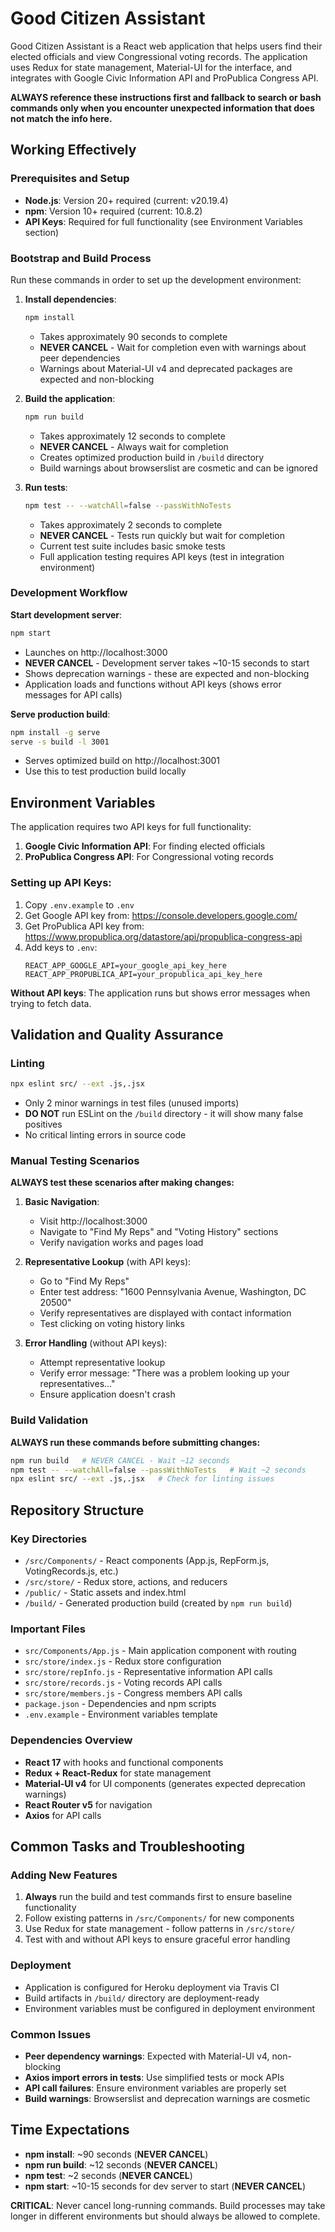 # Good Citizen Assistant

Good Citizen Assistant is a React web application that helps users find their elected officials and view Congressional voting records. The application uses Redux for state management, Material-UI for the interface, and integrates with Google Civic Information API and ProPublica Congress API.

**ALWAYS reference these instructions first and fallback to search or bash commands only when you encounter unexpected information that does not match the info here.**

## Working Effectively

### Prerequisites and Setup
- **Node.js**: Version 20+ required (current: v20.19.4)
- **npm**: Version 10+ required (current: 10.8.2)
- **API Keys**: Required for full functionality (see Environment Variables section)

### Bootstrap and Build Process
Run these commands in order to set up the development environment:

1. **Install dependencies**: 
   ```bash
   npm install
   ```
   - Takes approximately 90 seconds to complete
   - **NEVER CANCEL** - Wait for completion even with warnings about peer dependencies
   - Warnings about Material-UI v4 and deprecated packages are expected and non-blocking

2. **Build the application**:
   ```bash
   npm run build
   ```
   - Takes approximately 12 seconds to complete
   - **NEVER CANCEL** - Always wait for completion
   - Creates optimized production build in `/build` directory
   - Build warnings about browserslist are cosmetic and can be ignored

3. **Run tests**:
   ```bash
   npm test -- --watchAll=false --passWithNoTests
   ```
   - Takes approximately 2 seconds to complete
   - **NEVER CANCEL** - Tests run quickly but wait for completion
   - Current test suite includes basic smoke tests
   - Full application testing requires API keys (test in integration environment)

### Development Workflow

**Start development server**:
```bash
npm start
```
- Launches on http://localhost:3000
- **NEVER CANCEL** - Development server takes ~10-15 seconds to start
- Shows deprecation warnings - these are expected and non-blocking
- Application loads and functions without API keys (shows error messages for API calls)

**Serve production build**:
```bash
npm install -g serve
serve -s build -l 3001
```
- Serves optimized build on http://localhost:3001
- Use this to test production build locally

## Environment Variables

The application requires two API keys for full functionality:

1. **Google Civic Information API**: For finding elected officials
2. **ProPublica Congress API**: For Congressional voting records

### Setting up API Keys:
1. Copy `.env.example` to `.env`
2. Get Google API key from: https://console.developers.google.com/
3. Get ProPublica API key from: https://www.propublica.org/datastore/api/propublica-congress-api
4. Add keys to `.env`:
   ```
   REACT_APP_GOOGLE_API=your_google_api_key_here
   REACT_APP_PROPUBLICA_API=your_propublica_api_key_here
   ```

**Without API keys**: The application runs but shows error messages when trying to fetch data.

## Validation and Quality Assurance

### Linting
```bash
npx eslint src/ --ext .js,.jsx
```
- Only 2 minor warnings in test files (unused imports)
- **DO NOT** run ESLint on the `/build` directory - it will show many false positives
- No critical linting errors in source code

### Manual Testing Scenarios
**ALWAYS test these scenarios after making changes:**

1. **Basic Navigation**:
   - Visit http://localhost:3000
   - Navigate to "Find My Reps" and "Voting History" sections
   - Verify navigation works and pages load

2. **Representative Lookup** (with API keys):
   - Go to "Find My Reps"
   - Enter test address: "1600 Pennsylvania Avenue, Washington, DC 20500"
   - Verify representatives are displayed with contact information
   - Test clicking on voting history links

3. **Error Handling** (without API keys):
   - Attempt representative lookup
   - Verify error message: "There was a problem looking up your representatives..."
   - Ensure application doesn't crash

### Build Validation
**ALWAYS run these commands before submitting changes:**
```bash
npm run build   # NEVER CANCEL - Wait ~12 seconds
npm test -- --watchAll=false --passWithNoTests   # Wait ~2 seconds
npx eslint src/ --ext .js,.jsx   # Check for linting issues
```

## Repository Structure

### Key Directories
- `/src/Components/` - React components (App.js, RepForm.js, VotingRecords.js, etc.)
- `/src/store/` - Redux store, actions, and reducers
- `/public/` - Static assets and index.html
- `/build/` - Generated production build (created by `npm run build`)

### Important Files
- `src/Components/App.js` - Main application component with routing
- `src/store/index.js` - Redux store configuration
- `src/store/repInfo.js` - Representative information API calls
- `src/store/records.js` - Voting records API calls
- `src/store/members.js` - Congress members API calls
- `package.json` - Dependencies and npm scripts
- `.env.example` - Environment variables template

### Dependencies Overview
- **React 17** with hooks and functional components
- **Redux + React-Redux** for state management
- **Material-UI v4** for UI components (generates expected deprecation warnings)
- **React Router v5** for navigation
- **Axios** for API calls

## Common Tasks and Troubleshooting

### Adding New Features
1. **Always** run the build and test commands first to ensure baseline functionality
2. Follow existing patterns in `/src/Components/` for new components  
3. Use Redux for state management - follow patterns in `/src/store/`
4. Test with and without API keys to ensure graceful error handling

### Deployment
- Application is configured for Heroku deployment via Travis CI
- Build artifacts in `/build/` directory are deployment-ready
- Environment variables must be configured in deployment environment

### Common Issues
- **Peer dependency warnings**: Expected with Material-UI v4, non-blocking
- **Axios import errors in tests**: Use simplified tests or mock APIs
- **API call failures**: Ensure environment variables are properly set
- **Build warnings**: Browserslist and deprecation warnings are cosmetic

## Time Expectations
- **npm install**: ~90 seconds (**NEVER CANCEL**)
- **npm run build**: ~12 seconds (**NEVER CANCEL**)
- **npm test**: ~2 seconds (**NEVER CANCEL**)
- **npm start**: ~10-15 seconds for dev server to start (**NEVER CANCEL**)

**CRITICAL**: Never cancel long-running commands. Build processes may take longer in different environments but should always be allowed to complete.